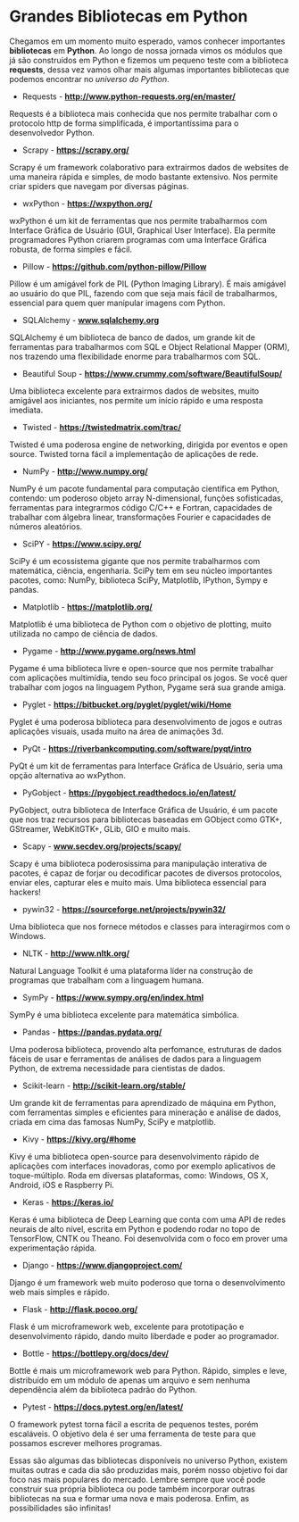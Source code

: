 # Grandes Bibliotecas em Python

Chegamos em um momento muito esperado, vamos conhecer importantes **bibliotecas** em **Python**. Ao longo de nossa jornada vimos os módulos que já são construídos em Python e fizemos um pequeno teste com a biblioteca **requests**, dessa vez vamos olhar mais algumas importantes bibliotecas que podemos encontrar no *universo do Python*.

- Requests - **http://www.python-requests.org/en/master/**

Requests é a biblioteca mais conhecida que nos permite trabalhar com o protocolo http de forma simplificada, é importantíssima para o desenvolvedor Python.

- Scrapy - **https://scrapy.org/**

Scrapy é um framework colaborativo para extrairmos dados de websites de uma maneira rápida e simples, de modo bastante extensivo. Nos permite criar spiders que navegam por diversas páginas.

- wxPython - **https://wxpython.org/**

wxPython é um kit de ferramentas que nos permite trabalharmos com Interface Gráfica de Usuário (GUI, Graphical User Interface). Ela permite programadores Python criarem programas com uma Interface Gráfica robusta, de forma simples e fácil. 

- Pillow - **https://github.com/python-pillow/Pillow**

Pillow é um amigável fork de PIL (Python Imaging Library). É mais amigável ao usuário do que PIL, fazendo com que seja mais fácil de trabalharmos, essencial para quem quer manipular imagens com Python.

- SQLAlchemy - **www.sqlalchemy.org**

SQLAlchemy é um biblioteca de banco de dados, um grande kit de ferramentas para trabalharmos com SQL e Object Relational Mapper (ORM), nos trazendo uma flexibilidade enorme para trabalharmos com SQL.

- Beautiful Soup - **https://www.crummy.com/software/BeautifulSoup/**

Uma biblioteca excelente para extrairmos dados de websites, muito amigável aos iniciantes, nos permite um início rápido e uma resposta imediata.

- Twisted - **https://twistedmatrix.com/trac/**

Twisted é uma poderosa engine de networking, dirigida por eventos e open source. Twisted torna fácil a implementação de aplicações de rede.

- NumPy - **http://www.numpy.org/**

NumPy é um pacote fundamental para computação científica em Python, contendo: um poderoso objeto array N-dimensional, funções sofisticadas, ferramentas para integrarmos código C/C++ e Fortran, capacidades de trabalhar com álgebra linear, transformações Fourier e capacidades de números aleatórios.

- SciPY - **https://www.scipy.org/**

SciPy é um ecossistema gigante que nos permite trabalharmos com matemática, ciência, engenharia. SciPy tem em seu núcleo importantes pacotes, como: NumPy, biblioteca SciPy, Matplotlib, IPython, Sympy e pandas.

- Matplotlib - **https://matplotlib.org/**

Matplotlib é uma biblioteca de Python com o objetivo de plotting, muito utilizada no campo de ciência de dados.

- Pygame - **http://www.pygame.org/news.html**

Pygame é uma biblioteca livre e open-source que nos permite trabalhar com aplicações multimídia, tendo seu foco principal os jogos. Se você quer trabalhar com jogos na linguagem Python, Pygame será sua grande amiga.

- Pyglet - **https://bitbucket.org/pyglet/pyglet/wiki/Home**

Pyglet é uma poderosa biblioteca para desenvolvimento de jogos e outras aplicações visuais, usada muito na área de animações 3d.

- PyQt - **https://riverbankcomputing.com/software/pyqt/intro**

PyQt é um kit de ferramentas para Interface Gráfica de Usuário, seria uma opção alternativa ao wxPython.

- PyGobject - **https://pygobject.readthedocs.io/en/latest/**

PyGobject, outra biblioteca de Interface Gráfica de Usuário, é um pacote que nos traz recursos para bibliotecas baseadas em GObject como GTK+, GStreamer, WebKitGTK+, GLib, GIO e muito mais. 

- Scapy - **www.secdev.org/projects/scapy/**

Scapy é uma biblioteca poderosíssima para manipulação interativa de pacotes, é capaz de forjar ou decodificar pacotes de diversos protocolos, enviar eles, capturar eles e muito mais. Uma biblioteca essencial para hackers!

- pywin32 - **https://sourceforge.net/projects/pywin32/**

Uma biblioteca que nos fornece métodos e classes para interagirmos com o Windows.

- NLTK - **http://www.nltk.org/**

Natural Language Toolkit é uma plataforma líder na construção de programas que trabalham com a linguagem humana. 

- SymPy - **https://www.sympy.org/en/index.html**

SymPy é uma biblioteca excelente para matemática simbólica.

- Pandas - **https://pandas.pydata.org/**

Uma poderosa biblioteca, provendo alta perfomance, estruturas de dados fáceis de usar e ferramentas de análises de dados para a linguagem Python, de extrema necessidade para cientistas de dados.

- Scikit-learn - **http://scikit-learn.org/stable/**

Um grande kit de ferramentas para aprendizado de máquina em Python, com ferramentas simples e eficientes para mineração e análise de dados, criada em cima das famosas NumPy, SciPy e matplotlib.

- Kivy - **https://kivy.org/#home**

Kivy é uma biblioteca open-source para desenvolvimento rápido de aplicações com interfaces inovadoras, como por exemplo aplicativos de toque-múltiplo. Roda em diversas plataformas, como: Windows, OS X, Android, iOS e Raspberry Pi.

- Keras - **https://keras.io/**

Keras é uma biblioteca de Deep Learning que conta com uma API de redes neurais de alto nível, escrita em Python e podendo rodar no topo de TensorFlow, CNTK ou Theano. Foi desenvolvida com o foco em prover uma experimentação rápida.

- Django - **https://www.djangoproject.com/**

Django é um framework web muito poderoso que torna o desenvolvimento web mais simples e rápido.

- Flask - **http://flask.pocoo.org/**

Flask é um microframework web, excelente para prototipação e desenvolvimento rápido, dando muito liberdade e poder ao programador.

- Bottle - **https://bottlepy.org/docs/dev/**

Bottle é mais um microframework web para Python. Rápido, simples e leve, distribuído em um módulo de apenas um arquivo e sem nenhuma dependência além da biblioteca padrão do Python.

- Pytest - **https://docs.pytest.org/en/latest/**

O framework pytest torna fácil a escrita de pequenos testes, porém escaláveis. O objetivo dela é ser uma ferramenta de teste para que possamos escrever melhores programas.

Essas são algumas das bibliotecas disponíveis no universo Python, existem muitas outras e cada dia são produzidas mais, porém nosso objetivo foi dar foco nas mais populares do mercado. Lembre sempre que você pode construir sua própria biblioteca ou pode também incorporar outras bibliotecas na sua e formar uma nova e mais poderosa. Enfim, as possibilidades são infinitas!
